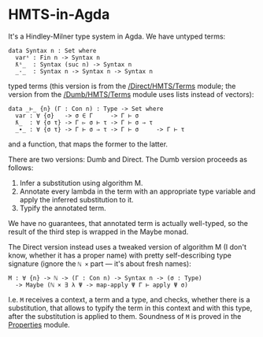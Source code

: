 # HMTS-in-Agda

It's a Hindley-Milner type system in Agda. We have untyped terms:

```
data Syntax n : Set where
  varˢ : Fin n -> Syntax n
  ƛˢ_  : Syntax (suc n) -> Syntax n
  _·_  : Syntax n -> Syntax n -> Syntax n
```

typed terms (this version is from the [/Direct/HMTS/Terms](https://github.com/effectfully/HMTS-in-Agda/tree/master/Direct/HMTS/Terms) module;
the version from the [/Dumb/HMTS/Terms](https://github.com/effectfully/HMTS-in-Agda/tree/master/Dumb/HMTS/Terms) module uses lists instead of vectors):

```
data _⊢_ {n} (Γ : Con n) : Type -> Set where
  var : ∀ {σ}   -> σ ∈ Γ     -> Γ ⊢ σ
  ƛ_  : ∀ {σ τ} -> Γ ▻ σ ⊢ τ -> Γ ⊢ σ ⇒ τ
  _∙_ : ∀ {σ τ} -> Γ ⊢ σ ⇒ τ -> Γ ⊢ σ     -> Γ ⊢ τ
```

and a function, that maps the former to the latter.

There are two versions: Dumb and Direct. The Dumb version proceeds as follows:

 1. Infer a substitution using algorithm M.
 2. Annotate every lambda in the term with an appropriate type variable and apply the inferred substitution to it.
 3. Typify the annotated term.
 
We have no guarantees, that annotated term is actually well-typed, so the result of the third step is wrapped in the Maybe monad.

The Direct version instead uses a tweaked version of algorithm M (I don't know, whether it has a proper name)
with pretty self-describing type signature (ignore the `ℕ ×` part — it's about fresh names):

```
M : ∀ {n} -> ℕ -> (Γ : Con n) -> Syntax n -> (σ : Type)
  -> Maybe (ℕ × ∃ λ Ψ -> map-apply Ψ Γ ⊢ apply Ψ σ)
```

I.e. `M` receives a context, a term and a type, and checks, whether there is a substitution,
that allows to typify the term in this context and with this type, after the substitution is applied to them.
Soundness of `M` is proved in the [Properties](https://github.com/effectfully/HMTS-in-Agda/tree/master/Direct/HMTS/Properties.agda) module.
